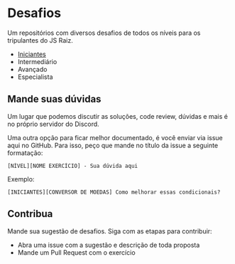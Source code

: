 # Desafios
Um repositórios com diversos desafios de todos os níveis para os tripulantes do JS Raiz.

- [Iniciantes](Iniciantes/README.md)
- Intermediário
- Avançado
- Especialista

## Mande suas dúvidas
Um lugar que podemos discutir as soluções, code review, dúvidas e mais é no próprio servidor do Discord.

Uma outra opção para ficar melhor documentado, é você enviar via issue aqui no GitHub. Para isso, peço que mande no título da issue a seguinte formatação:

 ```
[NÍVEL][NOME EXERCÍCIO] - Sua dúvida aqui
```

Exemplo:

```
[INICIANTES][CONVERSOR DE MOEDAS] Como melhorar essas condicionais?
```

## Contribua
Mande sua sugestão de desafios. Siga com as etapas para contribuir:

- Abra uma issue com a sugestão e descrição de toda proposta
- Mande um Pull Request com o exercício